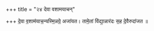 +++
title = "२४ देवा वशामयाचन्"

+++
दे॒वा व॒शाम॑याच॒न्यस्मि॒न्नग्रे॒ अजा॑यत। तामे॒तां वि॑द्या॒न्नार॑दः स॒ह दे॒वैरुदा॑जत ॥